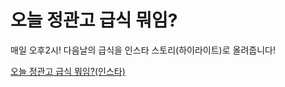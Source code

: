 오늘 정관고 급식 뭐임?
===
매일 오후2시! 다음날의 급식을 인스타 스토리(하이라이트)로 올려줍니다!

[오늘 정관고 급식 뭐임?(인스타)](https://www.instagram.com/today.jeonggwanhs.meal/)